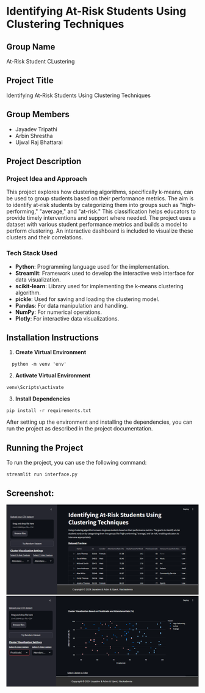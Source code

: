 # Identifying At-Risk Students Using Clustering Techniques

## Group Name
At-Risk Student CLustering

## Project Title
Identifying At-Risk Students Using Clustering Techniques

## Group Members
- Jayadev Tripathi
- Arbin Shrestha
- Ujwal Raj Bhattarai

## Project Description

### Project Idea and Approach
This project explores how clustering algorithms, specifically k-means, can be used to group students based on their performance metrics. The aim is to identify at-risk students by categorizing them into groups such as "high-performing," "average," and "at-risk." This classification helps educators to provide timely interventions and support where needed. The project uses a dataset with various student performance metrics and builds a model to perform clustering. An interactive dashboard is included to visualize these clusters and their correlations.

### Tech Stack Used
- **Python**: Programming language used for the implementation.
- **Streamlit**: Framework used to develop the interactive web interface for data visualization.
- **scikit-learn**: Library used for implementing the k-means clustering algorithm.
- **pickle**: Used for saving and loading the clustering model.
- **Pandas**: For data manipulation and handling.
- **NumPy**: For numerical operations.
- **Plotly**: For interactive data visualizations.

## Installation Instructions

1. **Create Virtual Environment**
```
  python -m venv 'env'
  ```

2. **Activate Virtual Environment**
  ```
  venv\Scripts\activate
  ```

3. **Install Dependencies**
  ```
  pip install -r requirements.txt
  ```

After setting up the environment and installing the dependencies, you can run the project as described in the project documentation.

## Running the Project
To run the project, you can use the following command:

```
streamlit run interface.py
```
## Screenshot:
![Screenshot Interface](image.png)
![Screenshot Clustering](image-1.png)
